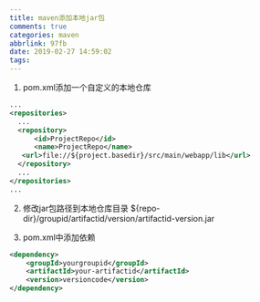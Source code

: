 ```yaml
---
title: maven添加本地jar包
comments: true
categories: maven
abbrlink: 97fb
date: 2019-02-27 14:59:02
tags:
---
```



1. pom.xml添加一个自定义的本地仓库

```xml
...
<repositories>
  ...
  <repository>
      <id>ProjectRepo</id>
      <name>ProjectRepo</name>
   <url>file://${project.basedir}/src/main/webapp/lib</url>
  </repository>
  ...
</repositories>
...
```


2. 修改jar包路径到本地仓库目录
${repo-dir}/groupid/artifactid/version/artifactid-version.jar

3. pom.xml中添加依赖

```xml
<dependency>
    <groupId>yourgroupid</groupId>
    <artifactId>your-artifactid</artifactId>
    <version>versioncode</version>
</dependency>
```
